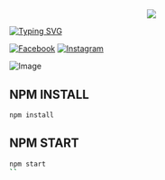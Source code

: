 ## <h3 align="center">

  <p align="center"><img src="https://img.shields.io/badge/WELCOME%20TO -PRINCE PROJECT BOT-green?colorA=%23ff0000&colorB=%23017e40&style=flat-square">  

</h3>

[![Typing SVG](https://readme-typing-svg.herokuapp.com?font=Neuton&font-weight=bold&size=20&color=FFFF00&background=FF0000&center=true&vCenter=true&width=400&height=60&lines=HELLO+FRIENDS+I'M+MR+PRINCE+BABU+😈+🤞;PRINCE+PROJECT+BOT;PRINCE+FCA+BOT;THANKYOU+FOR+USING+PRINCE+PROJECT&border=20px+solid+000000&speed=100)](https://git.io/typing-svg)

[![Facebook](https://img.shields.io/badge/Facebook-green?style=for-the-badge&logo=facebook)](https://www.facebook.com/profile.php?id=61553634015672&mibextid=kFxxJD)
[![Instagram](https://img.shields.io/badge/Instagram-purple?style=for-the-badge&logo=instagram)](😃)

![Image](https://imgur.com/hay-vFPygWe.jpeg)


## NPM INSTALL 
```bash
npm install
```
## NPM START
```bash
npm start
``
